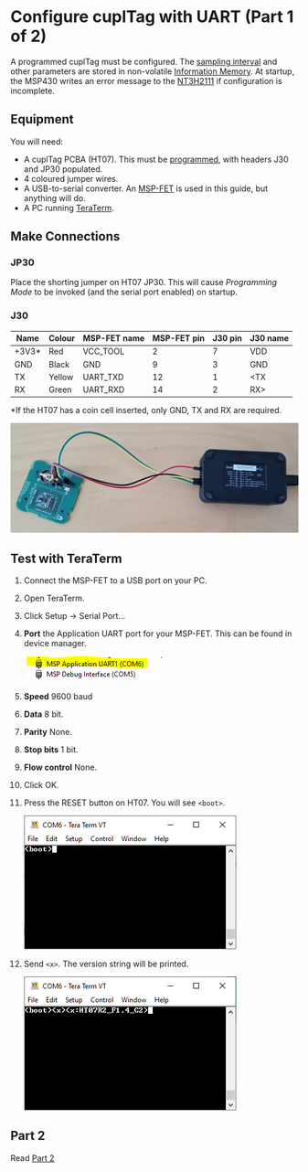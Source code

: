 

# Configure cuplTag with UART (Part 1 of 2)

A programmed cuplTag must be configured. The [sampling interval](https://github.com/cuplsensor/cupltag/blob/master/docs/specs/configstrings.rst#sample-interval-in-minutes) and other parameters are stored in non-volatile [Information Memory](https://www.ti.com/document-viewer/MSP430FR2155/datasheet/memory-organization-slasec43899#SLASEC43899). At startup, the MSP430 writes an error message to the [NT3H2111](https://www.nxp.com/docs/en/data-sheet/NT3H2111_2211.pdf) if configuration is incomplete.

## Equipment

You will need:

* A cuplTag PCBA (HT07). This must be [programmed](https://github.com/cuplsensor/cupltag/blob/master/docs/firmware/programming/index.rst#programming), with headers J30 and JP30 populated.
* 4 coloured jumper wires.
* A USB-to-serial converter. An [MSP-FET](https://www.ti.com/tool/MSP-FET) is used in this guide, but anything will do.
* A PC running [TeraTerm](https://ttssh2.osdn.jp/index.html.en).

## Make Connections

### JP30

Place the shorting jumper on HT07 JP30. This will cause *Programming Mode* to be invoked (and the serial port enabled) on startup.

### J30

| Name   | Colour | MSP-FET name | MSP-FET pin | J30 pin | J30 name |
| ------ | ------ | ------------ | ----------- | ------- | -------- |
| +3V3*  | Red    | VCC_TOOL     | 2           | 7       | VDD      |
| GND    | Black  | GND          | 9           | 3       | GND      |
| TX     | Yellow | UART_TXD     | 12          | 1       | <TX      |
| RX     | Green  | UART_RXD     | 14          | 2       | RX>      |

\*If the HT07 has a coin cell inserted, only GND, TX and RX are required.

![MSP-FET connected to a cuplTag via UART](mspfetuart.jpg)

## Test with TeraTerm

1. Connect the MSP-FET to a USB port on your PC.
2. Open TeraTerm.
3. Click Setup -> Serial Port...
4. **Port** the Application UART port for your MSP-FET. This can be found in device manager.

      ![MSP Application UART in Device Manager](devmanager.png)
   
5. **Speed** 9600 baud
6. **Data** 8 bit.
7. **Parity** None.
8. **Stop bits** 1 bit.
9. **Flow control** None.
10. Click OK.
11. Press the RESET button on HT07. You will see `<boot>`.
    
      ![boot string in TeraTerm](ttboot.png)

12. Send `<x>`. The version string will be printed.
      
      ![Version string in Teraterm](ttversion.png)

## Part 2
Read [Part 2](https://github.com/cuplsensor/cuplfrontend/blob/master/docs/guides/configUARTpt2/index.md)

